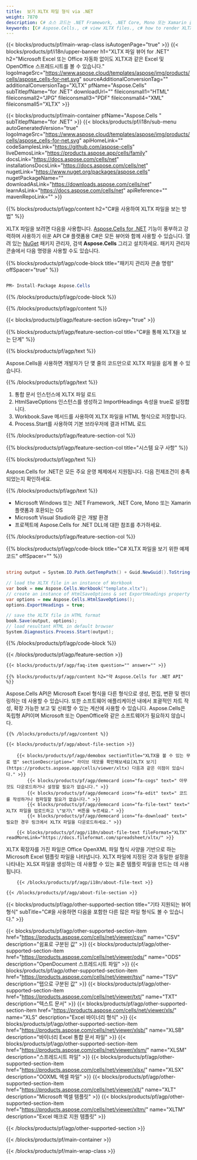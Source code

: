 ```yaml
---
title:  보기 XLTX 파일 형식 via .NET
weight: 7870
description: C# 소스 코드는 .NET Framework, .NET Core, Mono 또는 Xamarin 플랫폼에서 XLTX 문서를 로드, 렌더링 및 표시합니다.
keywords: [C# Aspose.Cells., c# view XLTX files., c# how to render XLTX document., c# load and display XLTX files., XLTX File Viewer using C#]
---
```

{{< blocks/products/pf/main-wrap-class isAutogenPage="true" >}}
{{< blocks/products/pf/i18n/upper-banner h1="XLTX 파일 뷰어 for .NET" h2="Microsoft Excel 또는 Office 자동화 없이도 XLTX과 같은 Excel 및 OpenOffice 스프레드시트를 볼 수 있습니다." logoImageSrc="https://www.aspose.cloud/templates/aspose/img/products/cells/aspose_cells-for-net.svg" sourceAdditionalConversionTag="" additionalConversionTag="XLTX" pfName="Aspose.Cells" subTitlepfName="for .NET" downloadUrl="" fileiconsmall1="HTML" fileiconsmall2="JPG" fileiconsmall3="PDF" fileiconsmall4="XML" fileiconsmall5="XLTX" >}}

{{< blocks/products/pf/main-container pfName="Aspose.Cells " subTitlepfName="for .NET" >}}
{{< blocks/products/pf/i18n/sub-menu autoGeneratedVersion="true" logoImageSrc="https://www.aspose.cloud/templates/aspose/img/products/cells/aspose_cells-for-net.svg" apiHomeLink="" codeSamplesLink="https://github.com/aspose-cells" liveDemosLink="https://products.aspose.app/cells/family" docsLink="https://docs.aspose.com/cells/net" installationsDocsLink="https://docs.aspose.com/cells/net" nugetLink="https://www.nuget.org/packages/aspose.cells" nugetPackageName="" downloadAsLink="https://downloads.aspose.com/cells/net" learnAsLink="https://docs.aspose.com/cells/net" apiReference="" mavenRepoLink="" >}}

{{% blocks/products/pf/agp/content h2="C#을 사용하여 XLTX 파일을 보는 방법" %}}

 XLTX 파일을 보려면 다음을 사용합니다.
 [Aspose.Cells for .NET](https://products.aspose.com/cells/net) 
 기능이 풍부하고 강력하며 사용하기 쉬운 API C# 플랫폼용 C#은 모든 뷰어와 함께 사용할 수 있습니다. 열려 있는
 [NuGet](https://www.nuget.org/packages/aspose.cells) 
 패키지 관리자, 검색
 **Aspose.Cells** 
 그리고 설치하세요. 패키지 관리자 콘솔에서 다음 명령을 사용할 수도 있습니다.

{{% blocks/products/pf/agp/code-block title="패키지 관리자 콘솔 명령" offSpacer="true" %}}

```cs

PM> Install-Package Aspose.Cells

```

{{% /blocks/products/pf/agp/code-block %}}

{{% /blocks/products/pf/agp/content %}}

{{< blocks/products/pf/agp/feature-section isGrey="true" >}}

{{% blocks/products/pf/agp/feature-section-col title="C#을 통해 XLTX을 보는 단계" %}}

{{% blocks/products/pf/agp/text %}}

 Aspose.Cells을 사용하면 개발자가 단 몇 줄의 코드만으로 XLTX 파일을 쉽게 볼 수 있습니다.

{{% /blocks/products/pf/agp/text %}}

1.  통합 문서 인스턴스에 XLTX 파일 로드
1.  HtmlSaveOptions 인스턴스를 생성하고 ImportHeadings 속성을 true로 설정합니다.
1. Workbook.Save 메서드를 사용하여 XLTX 파일을 HTML 형식으로 저장합니다.
1.  Process.Start를 사용하여 기본 브라우저에 결과 HTML 로드

{{% /blocks/products/pf/agp/feature-section-col %}}

{{% blocks/products/pf/agp/feature-section-col title="시스템 요구 사항" %}}

{{% blocks/products/pf/agp/text %}}

 Aspose.Cells for .NET은 모든 주요 운영 체제에서 지원됩니다. 다음 전제조건이 충족되었는지 확인하세요.

{{% /blocks/products/pf/agp/text %}}

-  Microsoft Windows 또는 .NET Framework, .NET Core, Mono 또는 Xamarin 플랫폼과 호환되는 OS
-  Microsoft Visual Studio와 같은 개발 환경
-  프로젝트에 Aspose.Cells for .NET DLL에 대한 참조를 추가하세요.

{{% /blocks/products/pf/agp/feature-section-col %}}

{{% blocks/products/pf/agp/code-block title="C# XLTX 파일을 보기 위한 예제 코드" offSpacer="" %}}

```cs

string output = System.IO.Path.GetTempPath() + Guid.NewGuid().ToString() + ".html";

// load the XLTX file in an instance of Workbook
var book = new Aspose.Cells.Workbook("template.xltx");
// create an instance of HtmlSaveOptions & set ExportHeadings property to true
var options = new Aspose.Cells.HtmlSaveOptions();
options.ExportHeadings = true;

// save the XLTX file in HTML format
book.Save(output, options);
// load resultant HTML in default browser
System.Diagnostics.Process.Start(output);

```

{{% /blocks/products/pf/agp/code-block %}}

{{< /blocks/products/pf/agp/feature-section >}}

    {{< blocks/products/pf/agp/faq-item question="" answer="" >}}
 

<!-- aboutfile Starts -->

    {{% blocks/products/pf/agp/content h2="약 Aspose.Cells for .NET API" %}}

 Aspose.Cells API은 Microsoft Excel 형식을 다른 형식으로 생성, 편집, 변환 및 렌더링하는 데 사용할 수 있습니다. 또한 소프트웨어 애플리케이션 내에서 포괄적인 차트 작성, 확장 가능한 보고 및 신뢰할 수 있는 계산에 사용할 수 있습니다. Aspose.Cells은 독립형 API이며 Microsoft 또는 OpenOffice와 같은 소프트웨어가 필요하지 않습니다.



    {{% /blocks/products/pf/agp/content %}}

    {{< blocks/products/pf/agp/about-file-section >}}

        {{< blocks/products/pf/agp/demobox sectionTitle="XLTX을 볼 수 있는 무료 앱" sectionDescription=" 라이브 데모를 확인해보세요[XLTX 보기](https://products.aspose.app/cells/viewer/xltx) 다음과 같은 이점이 있습니다." >}}
            {{< blocks/products/pf/agp/democard icon="fa-cogs" text=" 아무것도 다운로드하거나 설정할 필요가 없습니다." >}}
            {{< blocks/products/pf/agp/democard icon="fa-edit" text=" 코드를 작성하거나 컴파일할 필요가 없습니다." >}}
            {{< blocks/products/pf/agp/democard icon="fa-file-text" text=" XLTX 파일을 업로드하고 \"보기\" 버튼을 누르세요." >}}
            {{< blocks/products/pf/agp/democard icon="fa-download" text=" 필요한 경우 링크에서 XLTX 파일을 다운로드하세요." >}}

        {{< blocks/products/pf/agp/i18n/about-file-text fileFormat="XLTX" readMoreLink="https://docs.fileformat.com/spreadsheet/xltx/" >}}
XLTX 확장자를 가진 파일은 Office OpenXML 파일 형식 사양을 기반으로 하는 Microsoft Excel 템플릿 파일을 나타냅니다. XLTX 파일에 지정된 것과 동일한 설정을 나타내는 XLSX 파일을 생성하는 데 사용할 수 있는 표준 템플릿 파일을 만드는 데 사용됩니다.

        {{< /blocks/products/pf/agp/i18n/about-file-text >}}

    {{< /blocks/products/pf/agp/about-file-section >}}

<!-- aboutfile Ends -->

{{< blocks/products/pf/agp/other-supported-section title="기타 지원되는 뷰어 형식" subTitle="C#을 사용하면 다음을 포함한 다른 많은 파일 형식도 볼 수 있습니다." >}}

{{< blocks/products/pf/agp/other-supported-section-item href="https://products.aspose.com/cells/net/viewer/csv/" name="CSV" description="쉼표로 구분된 값" >}}
{{< blocks/products/pf/agp/other-supported-section-item href="https://products.aspose.com/cells/net/viewer/ods/" name="ODS" description="OpenDocument 스프레드시트 파일" >}}
{{< blocks/products/pf/agp/other-supported-section-item href="https://products.aspose.com/cells/net/viewer/tsv/" name="TSV" description="탭으로 구분된 값" >}}
{{< blocks/products/pf/agp/other-supported-section-item href="https://products.aspose.com/cells/net/viewer/txt/" name="TXT" description="텍스트 문서" >}}
{{< blocks/products/pf/agp/other-supported-section-item href="https://products.aspose.com/cells/net/viewer/xls/" name="XLS" description="Excel 바이너리 형식" >}}
{{< blocks/products/pf/agp/other-supported-section-item href="https://products.aspose.com/cells/net/viewer/xlsb/" name="XLSB" description="바이너리 Excel 통합 문서 파일" >}}
{{< blocks/products/pf/agp/other-supported-section-item href="https://products.aspose.com/cells/net/viewer/xlsm/" name="XLSM" description="스프레드시트 파일" >}}
{{< blocks/products/pf/agp/other-supported-section-item href="https://products.aspose.com/cells/net/viewer/xlsx/" name="XLSX" description="OOXML 엑셀 파일" >}}
{{< blocks/products/pf/agp/other-supported-section-item href="https://products.aspose.com/cells/net/viewer/xlt/" name="XLT" description="Microsoft 엑셀 템플릿" >}}
{{< blocks/products/pf/agp/other-supported-section-item href="https://products.aspose.com/cells/net/viewer/xltm/" name="XLTM" description="Excel 매크로 지원 템플릿" >}}

{{< /blocks/products/pf/agp/other-supported-section >}}

{{< /blocks/products/pf/main-container >}}
    
{{< /blocks/products/pf/main-wrap-class >}}
